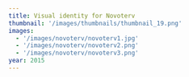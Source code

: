 ```yaml
---
title: Visual identity for Novoterv
thumbnail: '/images/thumbnails/thumbnail_19.png'
images:
  - '/images/novoterv/novoterv1.jpg'
  - '/images/novoterv/novoterv2.png'
  - '/images/novoterv/novoterv3.png'
year: 2015
---
```

